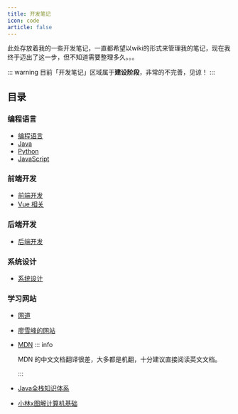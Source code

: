 ```yaml
---
title: 开发笔记
icon: code
article: false
---
```


此处存放着我的一些开发笔记，一直都希望以wiki的形式来管理我的笔记，现在我终于迈出了这一步，但不知道需要整理多久。。。

::: warning
目前「开发笔记」区域属于**建设阶段**，非常的不完善，见谅！
:::

<!-- more -->

## 目录

### 编程语言

- [编程语言](language/README.md)
- [Java](language/java/README.md)
- [Python](language/python/README.md)
- [JavaScript](language/js/README.md)


### 前端开发

- [前端开发](frontend/README.md)
- [Vue 相关](frontend/vue/README.md)

### 后端开发

- [后端开发](backend/README.md)

### 系统设计

- [系统设计](system-design/README.md)

### 学习网站

- [网道](https://wangdoc.com/)

- [廖雪峰的网站](https://www.liaoxuefeng.com/)

- [MDN](https://developer.mozilla.org/zh-CN/)
  ::: info

  MDN 的中文文档翻译很差，大多都是机翻，十分建议直接阅读英文文档。

  :::


- [Java全栈知识体系](https://pdai.tech/)

- [小林x图解计算机基础](https://xiaolincoding.com/)

